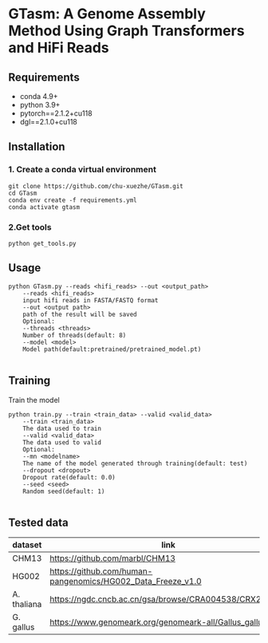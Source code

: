 # **GTasm: A Genome Assembly Method Using Graph Transformers and HiFi Reads**

## Requirements



- conda 4.9+
- python 3.9+
- pytorch==2.1.2+cu118
- dgl==2.1.0+cu118

## Installation

### 1. Create a conda virtual environment

```shell
git clone https://github.com/chu-xuezhe/GTasm.git
cd GTasm
conda env create -f requirements.yml
conda activate gtasm
```

### 2.Get tools

```shell
python get_tools.py
```



## Usage

```shell
python GTasm.py --reads <hifi_reads> --out <output_path>
	--reads <hifi_reads>
	input hifi reads in FASTA/FASTQ format
	--out <output path>
	path of the result will be saved
	Optional:
	--threads <threads>
	Number of threads(default: 8)
	--model <model>
	Model path(default:pretrained/pretrained_model.pt)
	

```



## Training

Train the model

```shell
python train.py --train <train_data> --valid <valid_data>
	--train <train_data>
	The data used to train
	--valid <valid_data>
	The data used to valid
	Optional:
	--mn <modelname>
	The name of the model generated through training(default: test)
	--dropout <dropout>
	Dropout rate(default: 0.0)
	--seed <seed>
	Random seed(default: 1)
	
```



## Tested data

| dataset     | link                                                        |
| ----------- | ----------------------------------------------------------- |
| CHM13       | https://github.com/marbl/CHM13                              |
| HG002       | https://github.com/human-pangenomics/HG002_Data_Freeze_v1.0 |
| A. thaliana | https://ngdc.cncb.ac.cn/gsa/browse/CRA004538/CRX257574      |
| G. gallus   | https://www.genomeark.org/genomeark-all/Gallus_gallus.html  |

